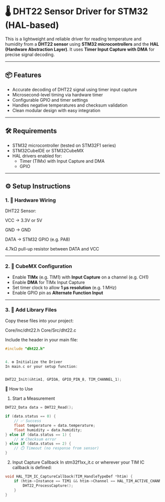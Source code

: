 # 🌡️ DHT22 Sensor Driver for STM32 (HAL-based)

This is a lightweight and reliable driver for reading temperature and humidity from a **DHT22 sensor** using **STM32 microcontrollers** and the **HAL (Hardware Abstraction Layer)**. It uses **Timer Input Capture with DMA** for precise signal decoding.

---

## 📦 Features

- Accurate decoding of DHT22 signal using timer input capture
- Microsecond-level timing via hardware timer
- Configurable GPIO and timer settings
- Handles negative temperatures and checksum validation
- Clean modular design with easy integration

---

## 🛠️ Requirements

- STM32 microcontroller (tested on STM32F1 series)
- STM32CubeIDE or STM32CubeMX
- HAL drivers enabled for:
  - Timer (TIMx) with Input Capture and DMA
  - GPIO

---

## ⚙️ Setup Instructions

### 1. 🧰 Hardware Wiring

DHT22 Sensor:

VCC → 3.3V or 5V

GND → GND

DATA → STM32 GPIO (e.g. PA8)

4.7kΩ pull-up resistor between DATA and VCC


---

### 2. 🧩 CubeMX Configuration

- Enable **TIMx** (e.g. TIM1) with **Input Capture** on a channel (e.g. CH1)
- Enable **DMA** for TIMx Input Capture
- Set timer clock to allow **1 µs resolution** (e.g. 1 MHz)
- Enable GPIO pin as **Alternate Function Input**

---

### 3. 📁 Add Library Files

Copy these files into your project:

Core/Inc/dht22.h 
Core/Src/dht22.c

Include the header in your main file:

```c
#include "dht22.h"


4. ⚙️ Initialize the Driver
In main.c or your setup function:


DHT22_Init(&htim1, GPIOA, GPIO_PIN_8, TIM_CHANNEL_1);
```

🚀 How to Use
1. Start a Measurement
```c
DHT22_Data data = DHT22_Read();

if (data.status == 0) {
    // ✅ Success
    float temperature = data.temperature;
    float humidity = data.humidity;
} else if (data.status == 1) {
    // ❌ Checksum error
} else if (data.status == 2) {
    // ⏱️ Timeout (no response from sensor)
}
```
2. Input Capture Callback
In stm32f1xx_it.c or wherever your TIM IC callback is defined:
```c
void HAL_TIM_IC_CaptureCallback(TIM_HandleTypeDef *htim) {
    if (htim->Instance == TIM1 && htim->Channel == HAL_TIM_ACTIVE_CHANNEL_1) {
        DHT22_ProcessCapture();
    }
}
```
